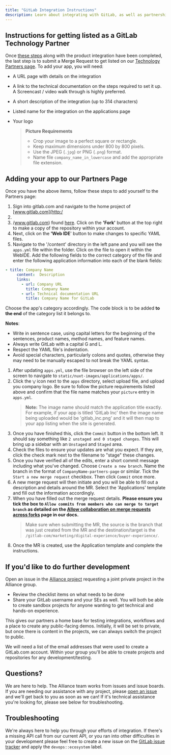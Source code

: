 ```yaml
---
title: "GitLab Integration Instructions"
description: Learn about integrating with GitLab, as well as partnership, marketing, and licensing opportunities.
---
```


## Instructions for getting listed as a GitLab Technology Partner

Once [these steps](https://about.gitlab.com/partners/technology-partners/integrate/#steps-to-become-a-technology-partner) along with the product integration have been completed, the last step is to submit a Merge Request to get listed on our [Technology Partners page](https://about.gitlab.com/partners/technology-partners/). To add your app, you will need:

- A URL page with details on the integration
- A link to the technical documentation on the steps required to set it up. A Screencast / video walk through is highly preferred.
- A short description of the integration (up to 314 characters)
- Listed name for the integration on the applications page


- Your logo
    > **Picture Requirements**
    >
    > - Crop your image to a perfect square or rectangle.
    > - Keep maximum dimensions under 800 by 800 pixels.
    > - Use the JPEG (`.jpg`) or PNG (`.png`) format.
    > - Name file `company_name_in_lowercase` and add the appropriate file extension.

## Adding your app to our Partners Page

Once you have the above items, follow these steps to add yourself to the Partners page:

1. Sign into gitlab.com and navigate to the home project of [www.gitlab.com](http:/
2.
3. /www.gitlab.com) found [here](https://gitlab.com/gitlab-com/marketing/digital-experience/buyer-experience/). Click on the **'Fork'** button at the top right to make a copy of the repository within your account.
4. Next, click on the **'Web IDE**' button to make changes to specific YAML files.
5. Navigate to the '/content' directory in the left pane and you will see the `apps.yml` file within the folder. Click on the file to open it within the WebIDE. Add the following fields to the correct category of the file and enter the following application information into each of the blank fields:

```yaml
- title: Company Name
     content:  Description
     links:
       - url: Company URL
         title: Company Name
       - url: Technical documentation URL
         title: Company Name for GitLab
```

Choose the app's category accordingly. The code block is to be added **to the end** of the category list it belongs to.

**Notes**:

- Write in sentence case, using capital letters for the beginning of the sentences, product names, method names, and feature names.
- Always write GitLab with a capital G and L.
- Respect the YAML file's indentation.
- Avoid special characters, particularly colons and quotes, otherwise they may need to be manually escaped to not break the YAML syntax.

1. After updating `apps.yml`, use the file browser on the left side of the screen to navigate to `static/nuxt-images/applications/apps/`.
1. Click the `⋁` icon next to the `apps` directory, select upload file, and upload you company logo. Be sure to follow the picture requirements listed above and confirm that the file name matches your `picture` entry in `apps.yml`.
    > **Note:** The image name should match the application title exactly. For example, if your app is titled 'GitLab Inc' then the image name being uploaded would be 'gitlab_inc.png' and it will then map to your app listing when the site is generated.
1. Once you have finished this, click the `Commit` button in the bottom left. It should say something like `2 unstaged and 0 staged changes`. This will bring up a sidebar with an `Unstaged` and `Staged` area.
1. Check the files to ensure your updates are what you expect. If they are, click the check mark next to the filename to "stage" these changes.
1. Once you have verified all of the edits, enter a short commit message including what you've changed. Choose `Create a new branch`. Name the branch in the format of `CompanyName-partners-page` or similar. Tick the `Start a new merge request` checkbox. Then click `Commit` once more.
1. A new merge request will then initiate and you will be able to fill out a description and details around the MR. Select the 'Applications' template and fill out the information accordingly.
1. When you have filled out the merge request details. **Please ensure you tick the box to `Allow commits from members who can merge to target branch` as detailed on the [Allow collaboration on merge requests across forks](https://docs.gitlab.com/ee/user/project/merge_requests/allow_collaboration.html#enabling-commit-edits-from-upstream-members) page in our docs.**
    > Make sure when submitting the MR, the source is the branch that was just created from the MR and the destination/target is the `/gitlab-com/marketing/digital-experience/buyer-experience/`.
1. Once the MR is created, use the Application template and complete the instructions.

## If you'd like to do further development

Open an issue in the [Alliance project](https://gitlab.com/gitlab-com/alliances/alliances) requesting a joint private project in the Alliance group.

- Review the checklist items on what needs to be done
- Share your GitLab username and your SEs as well. You will both be able to create sandbox projects for anyone wanting to get technical and hands-on experience.

This gives our partners a home base for testing integrations, workflows and a place to create any public-facing demos. Initially, it will be set to private, but once there is content in the projects, we can always switch the project to public.

We will need a list of the email addresses that were used to create a GitLab.com account. Within your group you'll be able to create projects and repositories for any development/testing.

## Questions?

We are here to help. The Alliance team works from issues and issue boards. If you are needing our assistance with any project, please [open an issue](https://gitlab.com/gitlab-com/alliances/alliances/-/issues/new/?issuable_template=general_alliance_request) and we'll get back to you as soon as we can! If it's technical assistance you're looking for, please see below for troubleshooting.

## Troubleshooting

We're always here to help you through your efforts of integration. If there's a missing API call from our current API, or you ran into other difficulties in your development please feel free to create a new issue on the [GitLab issue tracker](https://gitlab.com/gitlab-org/gitlab/-/issues) and apply the `devops::ecosystem` label.
